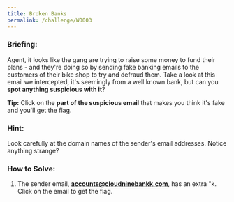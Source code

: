 ```yaml
---
title: Broken Banks
permalink: /challenge/W0003
---
```


### Briefing: 
Agent, it looks like the gang are trying to raise some money to fund their plans - and they're doing so by sending fake banking emails to the customers of their bike shop to try and defraud them. Take a look at this email we intercepted, it's seemingly from a well known bank, but can you **spot anything suspicious with it**?

**Tip:** Click on the **part of the suspicious email** that makes you think it's fake and you'll get the flag.

### Hint: 
Look carefully at the domain names of the sender's email addresses. Notice anything strange?

### How to Solve: 
1. The sender email, **accounts@cloudninebankk.com**, has an extra "k. Click on the email to get the flag.